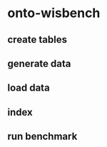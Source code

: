 onto-wisbench
=============

create tables
-------------

generate data
-------------

load data
---------

index
-----

run benchmark
-------------